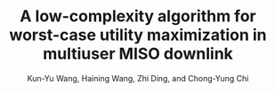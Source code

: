 ---
type:
title: A low-complexity algorithm for worst-case utility maximization in multiuser MISO downlink
author: Kun-Yu Wang, Haining Wang, Zhi Ding, and Chong-Yung Chi
journal:
volume:
number:
year: 2013
month: Sept
doi: 10.1109/VTCFall.2013.6692040
pages: 1-5
publisher:
booktitle: Proc. of IEEE 78th Vehicular Technology Conference (VTC Fall)
note:
sort_key: 201309
---